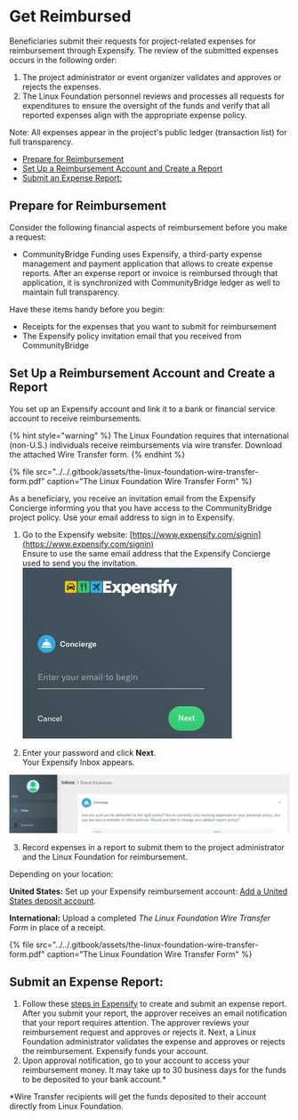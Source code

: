 # Get Reimbursed

Beneficiaries submit their requests for project-related expenses for reimbursement through Expensify. The review of the submitted expenses occurs in the following order:

1. The project administrator or event organizer validates and approves or rejects the expenses.
2. The Linux Foundation personnel reviews and processes all requests for expenditures to ensure the oversight of the funds and verify that all reported expenses align with the appropriate expense policy. 

Note: All expenses appear in the project's public ledger \(transaction list\) for full transparency. 

* [Prepare for Reimbursement](get-reimbursed.md#GetReimbursed-PrepareforReimbursement)
* [Set Up a Reimbursement Account and Create a Report](get-reimbursed.md#GetReimbursed-SetUpaReimbursementAccountandCreateaReport)
* [Submit an Expense Report:](get-reimbursed.md#GetReimbursed-SubmitanExpenseReport:)

## Prepare for Reimbursement <a id="GetReimbursed-PrepareforReimbursement"></a>

Consider the following financial aspects of reimbursement before you make a request:

* CommunityBridge Funding uses Expensify, a third-party expense management and payment application that allows to create expense reports. After an expense report or invoice is reimbursed through that application, it is synchronized with CommunityBridge ledger as well to maintain full transparency.

Have these items handy before you begin:

* Receipts for the expenses that you want to submit for reimbursement
* The Expensify policy invitation email that you received from CommunityBridge

## Set Up a Reimbursement Account and Create a Report <a id="GetReimbursed-SetUpaReimbursementAccountandCreateaReport"></a>

You set up an Expensify account and link it to a bank or financial service account to receive reimbursements.

{% hint style="warning" %}
The Linux Foundation requires that international \(non-U.S.\) individuals receive reimbursements via wire transfer. Download the attached Wire Transfer form.
{% endhint %}

{% file src="../../.gitbook/assets/the-linux-foundation-wire-transfer-form.pdf" caption="The Linux Foundation Wire Transfer Form" %}

As a beneficiary, you receive an invitation email from the Expensify Concierge informing you that you have access to the CommunityBridge project policy. Use your email address to sign in to Expensify.

1. Go to the Expensify website: [https://www.expensify.com/signin](https://www.expensify.com/signin)  
Ensure to use the same email address that the Expensify Concierge used to send you the invitation.  
![](../../.gitbook/assets/19595277.png)

2. Enter your password and click **Next**.  
Your Expensify Inbox appears.

![Expensify Inbox](../../.gitbook/assets/19595276.png)

3. Record expenses in a report to submit them to the project administrator and the Linux Foundation for reimbursement.

Depending on your location:

**United States:** Set up your Expensify reimbursement account: [Add a United States deposit account](https://docs.expensify.com/en/articles/2931-add-a-deposit-account-united-states).

**International:** Upload a completed _The Linux Foundation Wire Transfer Form_ in place of a receipt.

{% file src="../../.gitbook/assets/the-linux-foundation-wire-transfer-form.pdf" caption="The Linux Foundation Wire Transfer Form" %}

## Submit an Expense Report: <a id="GetReimbursed-SubmitanExpenseReport:"></a>

1. Follow these [steps in Expensify](https://docs.linuxfoundation.org/docs/communitybridge/crowd-funding/how-to-create-and-submit-an-expensify-report) to create and submit an expense report. After you submit your report, the approver receives an email notification that your report requires attention. The approver reviews your reimbursement request and approves or rejects it. Next, a Linux Foundation administrator validates the expense and approves or rejects the reimbursement. Expensify funds your account.
2.  Upon approval notification, go to your account to access your reimbursement money. It may take up to 30 business days for the funds to be deposited to your bank account.\*

\*Wire Transfer recipients will get the funds deposited to their account directly from Linux Foundation.

